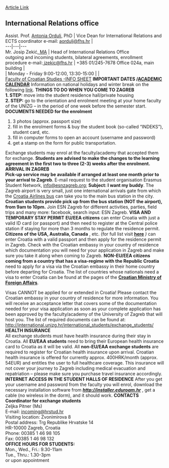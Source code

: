 [Article Link](https://www.fhs.hr/en/office-for-international-relations)

## International Relations office
Assist. Prof. [Antonia Ordulj](https://www.fhs.unizg.hr/staff/antonia.ordulj), PhD |  Vice Dean for International Relations and ECTS coordinator e-mail: [a](javascript:cms_mail\('wkrasic','fhs.hr','',''\))[ordulj@fhs.hr](javascript:cms_mail\('aordulj','fhs.hr','',''\)) |   
---|---|---  
Mr. Josip Zekić[, MA](http://www.hrstud.unizg.hr/djelatnik/danijela.vnucec_grdovic) |  Head of International Relations Office  
outgoing and incoming students, bilateral agreements, enrollment procedure e-mail:[ jzekic@fhs.hr](javascript:cms_mail\('%20jzekic','fhs.hr','',''\)) |  +385 01/245-7678 Office 024a, main building |   
| Monday - Friday 9:00-12:00, 13:30-15:00 |  |   
[Faculty of Croatian Studies -INFO SHEET](https://www.fhs.hr/images/50014613/Info%20sheet%20Faculty%20of%20Croatian%20Studies-University%20of%20Zagreb\(3\).pdf)
**IMPORTANT DATES /[ACADEMIC CALENDAR](https://www.unizg.hr/homepage/study-at-the-university-of-zagreb/academic-information/academic-calendar/)**
Information on national holidays and winter break on the following [link](http://www.unizg.hr/homepage/study-at-the-university-of-zagreb/academic-information/academic-calendar/).
**THINGS TO DO WHEN YOU COME TO ZAGREB**  
**1. STEP:** move into the student residence hall/private housing  
**2. STEP:** go to the orientation and enrolment meeting at your home faculty of the UNIZG – in the period of one week before the semester start.
**DOCUMENTS NEEDED for the enrolment**
  1. 3 photos (approx. passport size)
  2. fill in the enrolment forms & buy the student book (so-called “INDEKS”), student card, etc.
  3. fill in computer forms to open an account (username and password)
  4. get a stamp on the form for public transportation.


Exchange students may enrol at the faculty/academy that accepted them for exchange.
**Students are advised to make the changes to the learning agreement in the first two to three (2-3) weeks after the enrolment.**
**ARRIVAL IN ZAGREB**  
**Pick-up service may be available if arranged at least one month prior to your arrival to Zagreb**. E-mail request to the student organisation Erasmus Student Network, info@esnzagreb.org; **Subject: I want my buddy**. The Zagreb airport is very small, just one international arrivals gate from which the [Croatia Airlines bus](http://www.croatiaairlines.com/Travel-info/At-the-airport/Airport-transport) can take you to the main bus station in the city. **Croatian students provide pick up from the bus station (NOT the airport), from 9am to 10pm.**
Join ESN Zagreb for different activities, parties, field trips and many more: facebook, search input: ESN Zagreb.
**VISA AND TEMPORARY STAY PERMIT**
**EU/EEA citizens** can enter Croatia with just a valid ID card (or passport) and then need to register at the Central police station if staying for more than 3 months to regulate the residence permit.
**Citizens of the USA, Australia, Canada** , etc. (for full list visit [**here**](http://www.mvep.hr/en/consular-information/visas/visa-requirements-overview/) _)_ can enter Croatia with a valid passport and then apply for the residence permit in Zagreb. Check with the Croatian embassy in your country of residence which documentation you will need for your application in Zagreb and make sure you take it along when coming to Zagreb.
**NON-EU/EEA citizens coming from a country that has a visa-regime with the Republic Croatia** need to apply for a visa via the Croatian embassy in their home country before departing for Croatia.
The list of countries whose nationals need a visa to enter Croatia can be found at the pages of the [**Croatian Ministry of Foreign Affairs**](http://www.mvep.hr/en/consular-information/visas/visa-requirements-overview/).
  
Visas CANNOT be applied for or extended in Croatia! Please contact the Croatian embassy in your country of residence for more information. You will receive an acceptance letter that covers some of the documentation needed for your visa application as soon as your complete application has been approved by the faculty/academy of the University of Zagreb that will host you.
The list of required documents can be found at: <http://international.unizg.hr/international_students/exchange_students/>
**HEALTH INSURANCE**  
All exchange students must have health insurance during their stay in Croatia.
All **EU/EAA students** need to bring their European health insurance card to Croatia as it will be valid.
All **non-EU/EAA exchange students** are required to register for Croatian health insurance upon arrival. Croatian health insurance is offered for currently approx. 400HRK/month (approx. 54EUR) and entitles the user to full healthcare coverage. This insurance will not cover your journey to Zagreb including medical evacuation and repatriation – please make sure you purchase travel insurance accordingly.
**INTERNET ACCESS IN THE STUDENT HALLS OF RESIDENCE**
After you get your username and password from the faculty you will enrol, download the necessary installation software from **_http://installer.eduroam.hr_** , get a cable (no wireless in the dorm), and it should work.
**CONTACTS**  
**Coordinator for exchange students**  
Zeljka Pitner (Ms)  
E-mail: incoming@hrstud.hr  
Visiting location: Zvonimirova 8  
Postal address: Trg Republike Hrvatske 14  
HR-10000 Zagreb, Croatia  
Phone: 00385 1 46 98 105  
Fax: 00385 1 46 98 132  
**OFFICE HOURS FOR STUDENTS:**  
Mon., Wed., Fri.: 9.30-11am  
Tue., Thru.: 1.30-3pm  
or upon appointment
  

